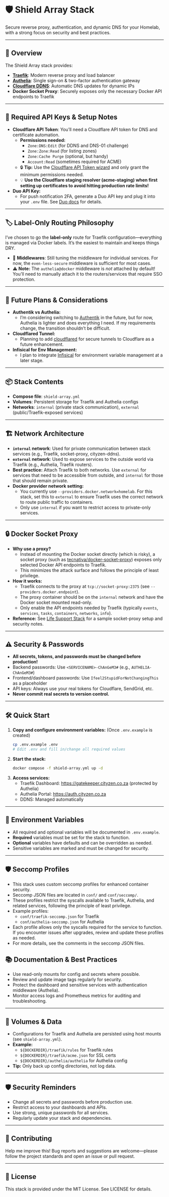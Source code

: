 # 🛡️ Shield Array Stack

Secure reverse proxy, authentication, and dynamic DNS for your Homelab, with a strong focus on security and best practices.

---

## 🚀 Overview
The Shield Array stack provides:
- **[Traefik](https://github.com/traefik/traefik)**: Modern reverse proxy and load balancer
- **[Authelia](https://github.com/authelia/authelia)**: Single sign-on & two-factor authentication gateway
- **[Cloudflare DDNS](https://github.com/oznu/docker-cloudflare-ddns)**: Automatic DNS updates for dynamic IPs
- **Docker Socket Proxy**: Securely exposes only the necessary Docker API endpoints to Traefik

---

## 🔑 Required API Keys & Setup Notes

- **Cloudflare API Token**: You’ll need a Cloudflare API token for DNS and certificate automation. 
  - **Permissions needed:**
    - `Zone:DNS:Edit` (for DDNS and DNS-01 challenge)
    - `Zone:Zone:Read` (for listing zones)
    - `Zone:Cache Purge` (optional, but handy)
    - `Account:Read` (sometimes required for ACME)
  - 🔒 **Tip:** Use the [Cloudflare API Token wizard](https://dash.cloudflare.com/profile/api-tokens) and only grant the minimum permissions needed.
  - 💡 **Use the Cloudflare staging resolver (acme-staging) when first setting up certificates to avoid hitting production rate limits!**
- **Duo API Key:**
  - For push notification 2FA, generate a Duo API key and plug it into your `.env` file. See [Duo docs](https://duo.com/docs/administration-keys) for details.

---

## 🏷️ Label-Only Routing Philosophy

I’ve chosen to go the **label-only** route for Traefik configuration—everything is managed via Docker labels. It’s the easiest to maintain and keeps things DRY. 

- 🧩 **Middlewares**: Still tuning the middleware for individual services. For now, the `even-less-secure` middleware is sufficient for most cases.
- ⚠️ **Note:** The `authelia@docker` middleware is *not* attached by default! You’ll need to manually attach it to the routers/services that require SSO protection.

---

## 🔮 Future Plans & Considerations

- **Authentik vs Authelia:**
  - I’m considering switching to [Authentik](https://goauthentik.io/) in the future, but for now, Authelia is lighter and does everything I need. If my requirements change, the transition shouldn’t be difficult.
- **Cloudflared Tunnel:**
  - Planning to add [cloudflared](https://developers.cloudflare.com/cloudflare-one/connections/connect-apps/) for secure tunnels to Cloudflare as a future enhancement.
- **Infisical for Env Management:**
  - I plan to integrate [Infisical](https://infisical.com/) for environment variable management at a later stage.

---

## 📦 Stack Contents
- **Compose file**: `shield-array.yml`
- **Volumes**: Persistent storage for Traefik and Authelia configs
- **Networks**: `internal` (private stack communication), `external` (public/Traefik-exposed services)

---

## 🏗️ Network Architecture
- **`internal` network**: Used for private communication between stack services (e.g., Traefik, socket-proxy, cityzen-ddns).
- **`external` network**: Used to expose services to the outside world via Traefik (e.g., Authelia, Traefik routers).
- **Best practice:** Attach Traefik to both networks. Use `external` for services that need to be accessible from outside, and `internal` for those that should remain private.
- **Docker provider network setting:**
  - You currently use `--providers.docker.network=homelab`. For this stack, set this to `external` to ensure Traefik uses the correct network to route public traffic to containers.
  - Only use `internal` if you want to restrict access to private-only services.

---

## 🔒 Docker Socket Proxy
- **Why use a proxy?**
  - Instead of mounting the Docker socket directly (which is risky), a socket proxy (such as [tecnativa/docker-socket-proxy](https://github.com/tecnativa/docker-socket-proxy)) exposes only selected Docker API endpoints to Traefik.
  - This minimizes the attack surface and follows the principle of least privilege.
- **How it works:**
  - Traefik connects to the proxy at `tcp://socket-proxy:2375` (see `--providers.docker.endpoint`).
  - The proxy container should be on the `internal` network and have the Docker socket mounted read-only.
  - Only enable the API endpoints needed by Traefik (typically `events`, `services`, `tasks`, `containers`, `networks`, `info`).
- **Reference:** See [Life Support Stack](../life-support/README.md) for a sample socket-proxy setup and security notes.

---

## ⚠️ Security & Passwords
- **All secrets, tokens, and passwords must be changed before production!**
- Backend passwords: Use `<SERVICENAME>-ChAnGeM3#` (e.g., `AUTHELIA-ChAnGeM3#`)
- Frontend/dashboard passwords: Use `Ifeel2StupidForNotChangingThis` as a placeholder
- API keys: Always use your real tokens for Cloudflare, SendGrid, etc.
- **Never commit real secrets to version control.**

---

## 🛠 Quick Start
1. **Copy and configure environment variables:**
   (Once `.env.example` is created)
   ```sh
   cp .env.example .env
   # Edit .env and fill in/change all required values
   ```
2. **Start the stack:**
   ```sh
   docker compose -f shield-array.yml up -d
   ```
3. **Access services:**
   - Traefik Dashboard: https://gatekeeper.cityzen.co.za (protected by Authelia)
   - Authelia Portal: https://auth.cityzen.co.za
   - DDNS: Managed automatically

---

## 📑 Environment Variables
- All required and optional variables will be documented in `.env.example`.
- **Required** variables must be set for the stack to function.
- **Optional** variables have defaults and can be overridden as needed.
- Sensitive variables are marked and must be changed for security.

---

## 🛡️ Seccomp Profiles
- This stack uses custom seccomp profiles for enhanced container security.
- Seccomp JSON files are located in `conf/` and `conf/seccomp/`.
- These profiles restrict the syscalls available to Traefik, Authelia, and related services, following the principle of least privilege.
- Example profiles:
  - `conf/traefik-seccomp.json` for Traefik
  - `conf/authelia-seccomp.json` for Authelia
- Each profile allows only the syscalls required for the service to function. If you encounter issues after upgrades, review and update these profiles as needed.
- For more details, see the comments in the seccomp JSON files.

## 📚 Documentation & Best Practices
- Use read-only mounts for config and secrets where possible.
- Review and update image tags regularly for security.
- Protect the dashboard and sensitive services with authentication middleware (Authelia).
- Monitor access logs and Prometheus metrics for auditing and troubleshooting.

---

## 🧩 Volumes & Data
- Configurations for Traefik and Authelia are persisted using host mounts (see `shield-array.yml`).
- **Example:**
  - `${DOCKERDIR}/traefik/rules` for Traefik rules
  - `${DOCKERDIR}/traefik/acme.json` for SSL certs
  - `${DOCKERDIR}/authelia/authelia` for Authelia config
- **Tip:** Only back up config directories, not log data.

---

## 🛡️ Security Reminders
- Change all secrets and passwords before production use.
- Restrict access to your dashboards and APIs.
- Use strong, unique passwords for all services.
- Regularly update your stack and dependencies.

---

## 🤝 Contributing
Help me improve this! Bug reports and suggestions are welcome—please follow the project standards and open an issue or pull request.

---

## 📝 License
This stack is provided under the MIT License. See LICENSE for details.
